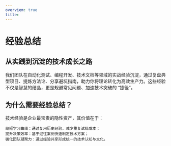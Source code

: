 ```yaml
---
overviem: true
title: 
---
```

# 经验总结
## 从实践到沉淀的技术成长之路
我们团队在自动化测试、编程开发、技术文档等领域的实战经验沉淀，通过复盘典型项目、提炼方法论、分享避坑指南，助力你将理论转化为高效生产力。这些经验不仅是智慧的结晶，更是规避常见问题、加速技术突破的 “捷径”。

## 为什么需要经验总结？
技术经验是企业最宝贵的隐性资产，其价值在于：

    缩短学习曲线：通过复用历史经验，减少重复试错成本；
    提升决策效率：基于过往案例快速制定技术方案；
    强化团队凝聚力：通过经验共享形成统一的技术认知与文化。

